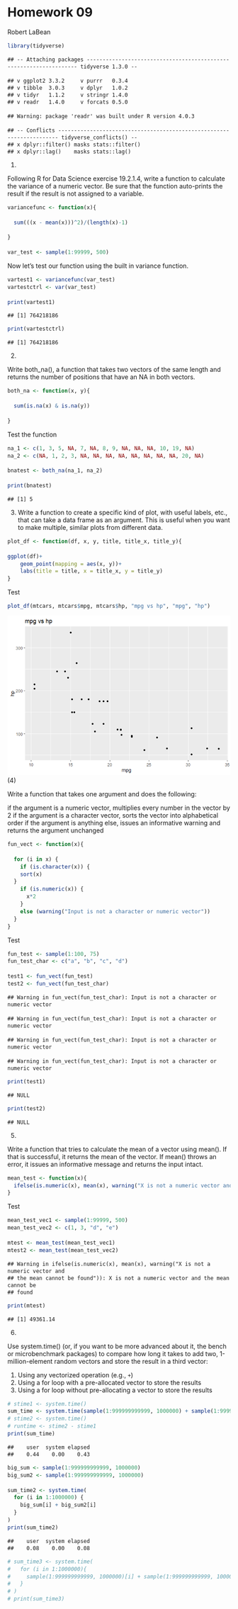Homework 09
================
Robert LaBean

``` r
library(tidyverse)
```

    ## -- Attaching packages ------------------------------------------------------------------- tidyverse 1.3.0 --

    ## v ggplot2 3.3.2     v purrr   0.3.4
    ## v tibble  3.0.3     v dplyr   1.0.2
    ## v tidyr   1.1.2     v stringr 1.4.0
    ## v readr   1.4.0     v forcats 0.5.0

    ## Warning: package 'readr' was built under R version 4.0.3

    ## -- Conflicts ---------------------------------------------------------------------- tidyverse_conflicts() --
    ## x dplyr::filter() masks stats::filter()
    ## x dplyr::lag()    masks stats::lag()

1)  
Following R for Data Science exercise 19.2.1.4, write a function to
calculate the variance of a numeric vector. Be sure that the function
auto-prints the result if the result is not assigned to a variable.

``` r
variancefunc <- function(x){
  
  sum(((x - mean(x)))^2)/(length(x)-1)
  
}

var_test <- sample(1:99999, 500)
```

Now let’s test our function using the built in variance function.

``` r
vartest1 <- variancefunc(var_test)
vartestctrl <- var(var_test)

print(vartest1)
```

    ## [1] 764218186

``` r
print(vartestctrl)
```

    ## [1] 764218186

2)  
Write both\_na(), a function that takes two vectors of the same length
and returns the number of positions that have an NA in both vectors.

``` r
both_na <- function(x, y){
  
  sum(is.na(x) & is.na(y))
  
}
```

Test the function

``` r
na_1 <- c(1, 3, 5, NA, 7, NA, 8, 9, NA, NA, NA, 10, 19, NA)
na_2 <- c(NA, 1, 2, 3, NA, NA, NA, NA, NA, NA, NA, NA, 20, NA)

bnatest <- both_na(na_1, na_2)

print(bnatest)
```

    ## [1] 5

3)  Write a function to create a specific kind of plot, with useful
    labels, etc., that can take a data frame as an argument. This is
    useful when you want to make multiple, similar plots from different
    data.

<!-- end list -->

``` r
plot_df <- function(df, x, y, title, title_x, title_y){
  
ggplot(df)+
    geom_point(mapping = aes(x, y))+
    labs(title = title, x = title_x, y = title_y)
}
```

Test

``` r
plot_df(mtcars, mtcars$mpg, mtcars$hp, "mpg vs hp", "mpg", "hp")
```

![](hw_09_files/figure-gfm/unnamed-chunk-7-1.png)<!-- --> (4)

Write a function that takes one argument and does the following:

if the argument is a numeric vector, multiplies every number in the
vector by 2 if the argument is a character vector, sorts the vector into
alphabetical order if the argument is anything else, issues an
informative warning and returns the argument unchanged

``` r
fun_vect <- function(x){
  
  for (i in x) {
    if (is.character(x)) {
    sort(x)
  }
    if (is.numeric(x)) {
      x*2
    }
    else (warning("Input is not a character or numeric vector"))
  }
}
```

Test

``` r
fun_test <- sample(1:100, 75)
fun_test_char <- c("a", "b", "c", "d")

test1 <- fun_vect(fun_test)
test2 <- fun_vect(fun_test_char)
```

    ## Warning in fun_vect(fun_test_char): Input is not a character or numeric vector
    
    ## Warning in fun_vect(fun_test_char): Input is not a character or numeric vector
    
    ## Warning in fun_vect(fun_test_char): Input is not a character or numeric vector
    
    ## Warning in fun_vect(fun_test_char): Input is not a character or numeric vector

``` r
print(test1)
```

    ## NULL

``` r
print(test2)
```

    ## NULL

5)  
Write a function that tries to calculate the mean of a vector using
mean(). If that is successful, it returns the mean of the vector. If
mean() throws an error, it issues an informative message and returns the
input intact.

``` r
mean_test <- function(x){
  ifelse(is.numeric(x), mean(x), warning("X is not a numeric vector and the mean cannot be found"))
}
```

Test

``` r
mean_test_vec1 <- sample(1:99999, 500)
mean_test_vec2 <- c(1, 3, "d", "e")

mtest <- mean_test(mean_test_vec1)
mtest2 <- mean_test(mean_test_vec2)
```

    ## Warning in ifelse(is.numeric(x), mean(x), warning("X is not a numeric vector and
    ## the mean cannot be found")): X is not a numeric vector and the mean cannot be
    ## found

``` r
print(mtest)
```

    ## [1] 49361.14

6)  
Use system.time() (or, if you want to be more advanced about it, the
bench or microbenchmark packages) to compare how long it takes to add
two, 1-million-element random vectors and store the result in a third
vector:

1.  Using any vectorized operation (e.g., `+`)
2.  Using a for loop with a pre-allocated vector to store the results
3.  Using a for loop without pre-allocating a vector to store the
    results

<!-- end list -->

``` r
# stime1 <- system.time()
sum_time <- system.time(sample(1:999999999999, 1000000) + sample(1:999999999999, 1000000))
# stime2 <- system.time()
# runtime <- stime2 - stime1
print(sum_time)
```

    ##    user  system elapsed 
    ##    0.44    0.00    0.43

``` r
big_sum <- sample(1:999999999999, 1000000)
big_sum2 <- sample(1:999999999999, 1000000)

sum_time2 <- system.time(
  for (i in 1:1000000) {
    big_sum[i] + big_sum2[i]
  }
)
print(sum_time2)
```

    ##    user  system elapsed 
    ##    0.08    0.00    0.08

``` r
# sum_time3 <- system.time(
#   for (i in 1:1000000){
#     sample(1:999999999999, 1000000)[i] + sample(1:999999999999, 1000000)[i]
#   }
# )
# print(sum_time3)
```
